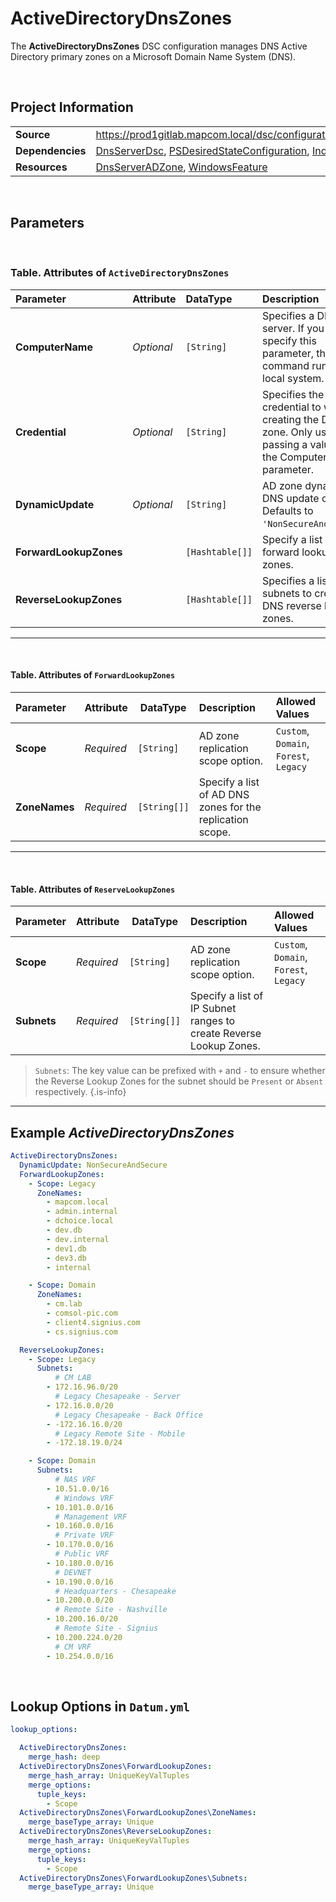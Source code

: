 ﻿# ActiveDirectoryDnsZones

The **ActiveDirectoryDnsZones** DSC configuration manages DNS Active Directory primary zones on a Microsoft Domain Name System (DNS).

<br />

## Project Information

|                  |                                                                                                                                      |
| ---------------- | ------------------------------------------------------------------------------------------------------------------------------------ |
| **Source**       | https://prod1gitlab.mapcom.local/dsc/configurations/DnsServerTasks/-/tree/master/DnsServerTasks/DscResources/ActiveDirectoryDnsZones |
| **Dependencies** | [DnsServerDsc][DnsServerDsc], [PSDesiredStateConfiguration][PSDesiredStateConfiguration], [Indented.Net.IP][Indented.Net.IP]         |
| **Resources**    | [DnsServerADZone][DnsServerADZone], [WindowsFeature][WindowsFeature]                                                                 |

<br />

## Parameters

<br />

### Table. Attributes of `ActiveDirectoryDnsZones`

| Parameter              | Attribute  | DataType        | Description                                                                                                            | Allowed Values                         |
| :--------------------- | :--------- | :-------------- | :--------------------------------------------------------------------------------------------------------------------- | :------------------------------------- |
| **ComputerName**       | *Optional* | `[String]`      | Specifies a DNS server. If you do not specify this parameter, the command runs on the local system.                    |                                        |
| **Credential**         | *Optional* | `[String]`      | Specifies the credential to when creating the DNS zone. Only used when passing a value for the ComputerName parameter. |                                        |
| **DynamicUpdate**      | *Optional* | `[String]`      | AD zone dynamic DNS update option. Defaults to `'NonSecureAndSecure'`.                                                 | `None`, `NonSecureAndSecure`, `Secure` |
| **ForwardLookupZones** |            | `[Hashtable[]]` | Specify a list of DNS forward lookup zones.                                                                            |                                        |
| **ReverseLookupZones** |            | `[Hashtable[]]` | Specifies a list of IPv4 subnets to create DNS reverse lookup zones.                                                   |                                        |

---

<br />

#### Table. Attributes of `ForwardLookupZones`

| Parameter     | Attribute  | DataType     | Description                                               | Allowed Values                         |
| :------------ | :--------- | ------------ | :-------------------------------------------------------- | :------------------------------------- |
| **Scope**     | *Required* | `[String]`   | AD zone replication scope option.                         | `Custom`, `Domain`, `Forest`, `Legacy` |
| **ZoneNames** | *Required* | `[String[]]` | Specify a list of AD DNS zones for the replication scope. |                                        |

---

<br />


#### Table. Attributes of `ReserveLookupZones`

| Parameter   | Attribute  | DataType     | Description                                                        | Allowed Values                         |
| :---------- | :--------- | ------------ | :----------------------------------------------------------------- | :------------------------------------- |
| **Scope**   | *Required* | `[String]`   | AD zone replication scope option.                                  | `Custom`, `Domain`, `Forest`, `Legacy` |
| **Subnets** | *Required* | `[String[]]` | Specify a list of IP Subnet ranges to create Reverse Lookup Zones. |                                        |

> `Subnets`: The key value can be prefixed with `+` and `-` to ensure whether the Reverse Lookup Zones for the subnet should be `Present` or `Absent` respectively.
{.is-info}

---

## Example *ActiveDirectoryDnsZones*

```yaml
ActiveDirectoryDnsZones:
  DynamicUpdate: NonSecureAndSecure
  ForwardLookupZones:
    - Scope: Legacy
      ZoneNames:
        - mapcom.local
        - admin.internal
        - dchoice.local
        - dev.db
        - dev.internal
        - dev1.db
        - dev3.db
        - internal

    - Scope: Domain
      ZoneNames:
        - cm.lab
        - comsol-pic.com
        - client4.signius.com
        - cs.signius.com

  ReverseLookupZones:
    - Scope: Legacy
      Subnets:
          # CM LAB
        - 172.16.96.0/20
          # Legacy Chesapeake - Server
        - 172.16.0.0/20
          # Legacy Chesapeake - Back Office
        - -172.16.16.0/20
          # Legacy Remote Site - Mobile
        - -172.18.19.0/24

    - Scope: Domain
      Subnets:
          # NAS VRF
        - 10.51.0.0/16
          # Windows VRF
        - 10.101.0.0/16
          # Management VRF
        - 10.160.0.0/16
          # Private VRF
        - 10.170.0.0/16
          # Public VRF
        - 10.180.0.0/16
          # DEVNET
        - 10.190.0.0/16
          # Headquarters - Chesapeake
        - 10.200.0.0/20
          # Remote Site - Nashville
        - 10.200.16.0/20
          # Remote Site - Signius
        - 10.200.224.0/20
          # CM VRF
        - 10.254.0.0/16
```

<br />

## Lookup Options in `Datum.yml`

```yaml
lookup_options:

  ActiveDirectoryDnsZones:
    merge_hash: deep
  ActiveDirectoryDnsZones\ForwardLookupZones:
    merge_hash_array: UniqueKeyValTuples
    merge_options:
      tuple_keys:
        - Scope
  ActiveDirectoryDnsZones\ForwardLookupZones\ZoneNames:
    merge_baseType_array: Unique
  ActiveDirectoryDnsZones\ReverseLookupZones:
    merge_hash_array: UniqueKeyValTuples
    merge_options:
      tuple_keys:
        - Scope
  ActiveDirectoryDnsZones\ForwardLookupZones\Subnets:
    merge_baseType_array: Unique

```

[DnsServerDsc]: https://github.com/dsccommunity/DnsServerDsc
[PSDesiredStateConfiguration]: https://docs.microsoft.com/en-us/powershell/module/psdesiredstateconfiguration/?view=powershell-7.1
[Indented.Net.IP]: https://github.com/indented-automation/Indented.Net.IP
[DnsServerADZone]: https://github.com/dsccommunity/DnsServerDsc/wiki/DnsServerADZone
[WindowsFeature]: https://docs.microsoft.com/en-us/powershell/scripting/dsc/reference/resources/windows/windowsfeatureresource?view=powershell-7.2